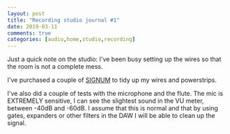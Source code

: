 ```yaml
---
layout: post
title: "Recording studio journal #1"
date: 2019-03-11
comments: true
categories: [audio,home,studio,recording]
---
```


Just a quick note on the studio: I've been busy setting up the wires so that the room is not a complete mess.

I've purchased a couple of [SIGNUM](https://www.ikea.com/es/en/products/small-storage-organisers/cable-management-accessories/signum-cable-trunking-horizontal-silver-colour-art-30200253/) to tidy up my wires and powerstrips.

I've also did a couple of tests with the microphone and the flute. The mic is EXTREMELY sensitive, I can see the slightest sound in the VU meter, between -40dB and -60dB. I assume that this is normal and that by using gates, expanders or other filters in the DAW I will be able to clean up the signal.
